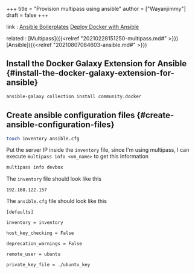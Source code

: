 +++
title = "Provision multipass using ansible"
author = ["Wayanjimmy"]
draft = false
+++

link
: [Ansible Boilerplates](https://github.com/xcad2k/ansible-boilerplates) [Deploy Docker with Ansible](https://www.the-digital-life.com/deploy-docker-with-ansible/)

related
: [Multipass]({{<relref "20210228151250-multipass.md#" >}}) [Ansible]({{<relref "20210807084603-ansible.md#" >}})


## Install the Docker Galaxy Extension for Ansible {#install-the-docker-galaxy-extension-for-ansible}

```bash
ansible-galaxy collection install community.docker
```


## Create ansible configuration files {#create-ansible-configuration-files}

```bash
touch inventory ansible.cfg
```

Put the server IP inside the `inventory` file, since I'm using multipass, I can execute `multipass info <vm_name>` to get this information

```bash
multipass info devbox
```

The `inventory` file should look like this

```nil
192.168.122.157
```

The `ansible.cfg` file should look like this

```nil
[defaults]

inventory = inventory

host_key_checking = False

deprecation_warnings = False

remote_user = ubuntu

private_key_file = ./ubuntu_key
```
